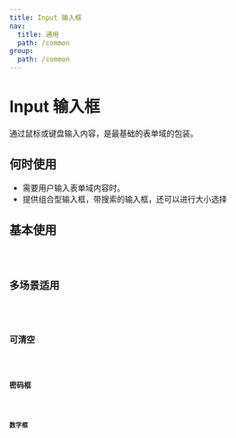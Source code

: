 ```yaml
---
title: Input 输入框
nav:
  title: 通用
  path: /common
group:
  path: /common
---
```


# Input 输入框

通过鼠标或键盘输入内容，是最基础的表单域的包装。

## 何时使用

- 需要用户输入表单域内容时。
- 提供组合型输入框，带搜索的输入框，还可以进行大小选择

## 基本使用

<code src="./demos/index1.tsx" />

## 多场景适用

<code src="./demos/index2.tsx" />

## 可清空

<code src="./demos/index3.tsx" />

## 密码框

<code src="./demos/index4.tsx" />

## 数字框

<code src="./demos/index5.tsx" />

<API></API>
